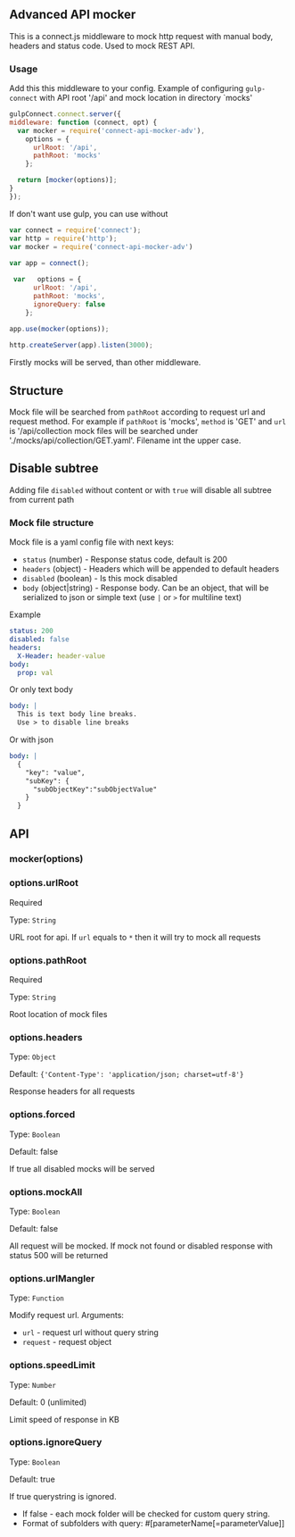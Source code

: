 ## Advanced API mocker

This is a connect.js middleware to mock http request with manual body, headers and status code. Used to mock REST API.

### Usage

Add this this middleware to your config. Example of configuring `gulp-connect` with API root '/api' and 
mock location in directory `mocks'
```javascript
gulpConnect.connect.server({
middleware: function (connect, opt) {
  var mocker = require('connect-api-mocker-adv'),
    options = {
      urlRoot: '/api',
      pathRoot: 'mocks'
    };

  return [mocker(options)];
}
});
```

If don't want use gulp, you can use without 
```javascript
var connect = require('connect');
var http = require('http');
var mocker = require('connect-api-mocker-adv')
 
var app = connect();

 var   options = {
      urlRoot: '/api',
      pathRoot: 'mocks',
      ignoreQuery: false
    };
    
app.use(mocker(options));

http.createServer(app).listen(3000);
```

Firstly mocks will be served, than other middleware.
          
## Structure

Mock file will be searched from `pathRoot` according to request url and request method. 
For example if `pathRoot` is 'mocks', `method` is 'GET' and `url` is '/api/collection mock files will be searched under 
'./mocks/api/collection/GET.yaml'. Filename int the upper case.


## Disable subtree

Adding file `disabled` without content or with `true` will disable all subtree from current path 
 
### Mock file structure

Mock file is a yaml config file with next keys:

+ `status` (number) - Response status code, default is 200
+ `headers` (object) - Headers which will be appended to default headers
+ `disabled` (boolean) - Is this mock disabled
+ `body` (object|string) - Response body. Can be an object, that will be serialized to json or simple text (use `|` or `>` for multiline
    text)
   
   
Example 
```yaml
status: 200
disabled: false
headers:
  X-Header: header-value
body:
  prop: val
``` 
Or only text body

```yaml
body: |
  This is text body line breaks.
  Use > to disable line breaks
```
Or with json
```yaml
body: |
  {
    "key": "value",
    "subKey": {
      "subObjectKey":"subObjectValue"
    }
  }
```
## API

### mocker(options)

### options.urlRoot

Required

Type: `String` 

URL root for api. If `url` equals to `*` then it will try to mock all requests

### options.pathRoot

Required

Type: `String`

Root location of mock files

### options.headers

Type: `Object`

Default: `{'Content-Type': 'application/json; charset=utf-8'}`

Response headers for all requests

### options.forced

Type: `Boolean`

Default: false

If true all disabled mocks will be served

### options.mockAll

Type: `Boolean`

Default: false

All request will be mocked. If mock not found or disabled response with status 500 will be returned

### options.urlMangler

Type: `Function`

Modify request url. Arguments: 
- `url` - request url without query string
- `request` - request object

### options.speedLimit

Type: `Number`

Default: 0 (unlimited) 

Limit speed of response in KB

### options.ignoreQuery

Type: `Boolean`

Default: true 

If true querystring is ignored.
 - If false - each mock folder will be checked for custom query string.
 - Format of subfolders with query: #[parameterName[=parameterValue]]




 

 

